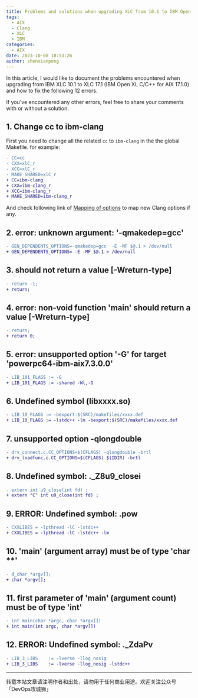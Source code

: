 ```yaml
---
title: Problems and solutions when upgrading XLC from 10.1 to IBM Open XL C/C++ for AIX 17.1.0
tags:
  - AIX
  - Clang
  - XLC
  - IBM
categories:
  - AIX
date: 2023-10-08 18:53:26
author: shenxianpeng
---
```


In this article, I would like to document the problems encountered when upgrading from IBM XLC 10.1 to XLC 17.1 (IBM Open XL C/C++ for AIX 17.1.0) and how to fix the following 12 errors.

If you've encountered any other errors, feel free to share your comments with or without a solution.

## 1. Change cc to ibm-clang

First you need to change all the related `cc` to `ibm-clang` in the the global Makefile. for example:

```diff
- CC=cc
- CXX=xlC_r
- XCC=xlC_r
- MAKE_SHARED=xlC_r
+ CC=ibm-clang
+ CXX=ibm-clang_r
+ XCC=ibm-clang_r
+ MAKE_SHARED=ibm-clang_r
```

And check following link of [Mapping of options](https://www.ibm.com/docs/en/openxl-c-and-cpp-aix/17.1.0?topic=options-mapping
) to map new Clang options if any.

## 2. error: unknown argument: '-qmakedep=gcc'

```diff
- GEN_DEPENDENTS_OPTIONS=-qmakedep=gcc  -E -MF $@.1 > /dev/null
+ GEN_DEPENDENTS_OPTIONS= -E -MF $@.1 > /dev/null
```

## 3. should not return a value [-Wreturn-type]


```diff
- return -1;
+ return;
```

## 4. error: non-void function 'main' should return a value [-Wreturn-type]

```diff
- return;
+ return 0;
```

## 5. error: unsupported option '-G' for target 'powerpc64-ibm-aix7.3.0.0'

```diff
- LIB_101_FLAGS := -G 
+ LIB_101_FLAGS := -shared -Wl,-G
```

## 6. Undefined symbol (libxxxx.so)

```diff
- LIB_10_FLAGS := -bexport:$(SRC)/makefiles/xxxx.def
+ LIB_10_FLAGS := -lstdc++ -lm -bexport:$(SRC)/makefiles/xxxx.def
```

## 7. unsupported option -qlongdouble

```diff
- drv_connect.c.CC_OPTIONS=$(CFLAGS) -qlongdouble -brtl
+ drv_loadfunc.c.CC_OPTIONS=$(CFLAGS) $(IDIR) -brtl
```

## 8. Undefined symbol: ._Z8u9_closei

```diff
- extern int u9_close(int fd) ;
+ extern "C" int u9_close(int fd) ;
```

## 9. ERROR: Undefined symbol: .pow

```diff
- CXXLIBES = -lpthread -lC -lstdc++
+ CXXLIBES = -lpthread -lC -lstdc++ -lm
```

## 10. 'main' (argument array) must be of type 'char **'

```diff
- d_char *argv[];
+ char *argv[];
```

## 11. first parameter of 'main' (argument count) must be of type 'int'

```diff
- int main(char *argc, char *argv[])
+ int main(int argc, char *argv[])
```

## 12. ERROR: Undefined symbol: ._ZdaPv

```diff
- LIB_3_LIBS	:= -lverse -llog_nosig
+ LIB_3_LIBS	:= -lverse -llog_nosig -lstdc++
```

---

转载本站文章请注明作者和出处，请勿用于任何商业用途。欢迎关注公众号「DevOps攻城狮」
